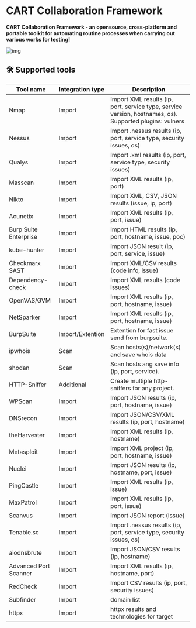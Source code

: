# CART Collaboration Framework

<b>CART Collaboration Framework - an opensource, cross-platform and portable toolkit for automating routine processes
when carrying out various works for testing!</b>
 
![img](./img/main.PNG)


## 🛠 Supported tools

| **Tool name**                                                                                                                  | Integration type | Description                                                                                             |
|--------------------------------------------------------------------------------------------------------------------------------|------------------|---------------------------------------------------------------------------------------------------------|
| Nmap                                                                                                                           | Import           | Import XML results (ip, port, service type, service version, hostnames, os). Supported plugins: vulners |
| Nessus                                                                                                                         | Import           | Import .nessus results (ip, port, service type, security issues, os)                                    |
| Qualys                                                                                                                         | Import           | Import .xml results (ip, port, service type, security issues)                                           |
| Masscan                                                                                                                        | Import           | Import XML results (ip, port)                                                                           |
| Nikto                                                                                                                          | Import           | Import XML, CSV, JSON results (issue, ip, port)                                                         |
| Acunetix                                                                                                                       | Import           | Import XML results (ip, port, issue)                                                                    |
| Burp Suite Enterprise                                                                                                          | Import           | Import HTML results (ip, port, hostname, issue, poc)                                                    |
| kube-hunter                                                                                                                    | Import           | Import JSON result (ip, port, service, issue)                                                           |
| Checkmarx SAST                                                                                                                 | Import           | Import XML/CSV results (code info, issue)                                                               |
| Dependency-check                                                                                                               | Import           | Import XML results (code issues)                                                                        |
| OpenVAS/GVM                                                                                                                    | Import           | Import XML results (ip, port, hostname, issue)                                                          |
| NetSparker                                                                                                                     | Import           | Import XML results (ip, port, hostname, issue)                                                          |
| BurpSuite | Import/Extention | Extention for fast issue send from burpsuite.                                                           |
| ipwhois                                                                                                                        | Scan             | Scan hosts(s)/network(s) and save whois data                                                            |
| shodan                                                                                                                         | Scan             | Scan hosts ang save info (ip, port, service).                                                           |
| HTTP-Sniffer                                                                                                                   | Additional       | Create multiple http-sniffers for any project.                                                          |
| WPScan                                                                                                                         | Import           | Import JSON results (ip, port, hostname, issue)                                                         |
| DNSrecon                                                                                                                       | Import           | Import JSON/CSV/XML results (ip, port, hostname)                                                        |
| theHarvester                                                                                                                   | Import           | Import XML results (ip, hostname)                                                                       |
| Metasploit                                                                                                                     | Import           | Import XML project (ip, port, hostname, issue)                                                          |
| Nuclei                                                                                                                         | Import           | Import JSON results (ip, hostname, port, issue)                                                         |
| PingCastle                                                                                                                     | Import           | Import XML results (ip, issue)                                                                          |
| MaxPatrol                                                                                                                      | Import           | Import XML results (ip, port, issue)                                                                    |
| Scanvus                                                                                                                        | Import           | Import JSON report (issue)                                                                              |
| Tenable.sc                                                                                                                     | Import           | Import .nessus results (ip, port, service type, security issues, os)                                    |
| aiodnsbrute                                                                                                                    | Import           | Import JSON/CSV results (ip, hostname)                                                                  |
| Advanced Port Scanner                                                                                                          | Import           | Import XML results (ip, hostname, port)                                                                 |
| RedCheck                                                                                                                       | Import           | Import CSV results (ip, port, security issues)                                                          |
| Subfinder                                                                                                                       | Import           | domain list                                                          |
| httpx                                                                                                                       | Import           | httpx results and technologies for target                                                         |





